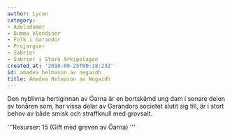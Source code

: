```yaml
---
author: Lycan
category:
- Adelsdamer
- Dumma blondiner
- Folk i Garandor
- Projargier
- Sabrier
- Sabrier i Stora Arkipelagen
created_at: '2010-09-25T00:18:23Z'
id: amadea helmason av negaidh
title: Amadea Helmason av Negaidh
---
```

Den nyblivna hertiginnan av Öarna är en bortskämd ung dam i senare delen av tonåren som, har vissa delar av Garandors societet slutit sig till, är i stort behov av både smisk och straffknull med grovsalt.

'''Resurser: 15 (Gift med greven av Öarna) '''